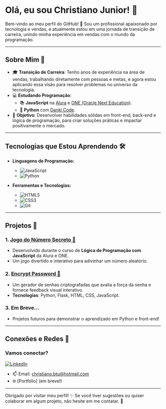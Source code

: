 # Olá, eu sou Christiano Junior! 👋

Bem-vindo ao meu perfil do GitHub! 🚀 Sou um profissional apaixonado por tecnologia e vendas, e atualmente estou em uma jornada de transição de carreira, unindo minha experiência em vendas com o mundo da programação.

---

## Sobre Mim 🌟

- 🎓 **Transição de Carreira**: Tenho anos de experiência na área de vendas, trabalhando diretamente com pessoas e metas, e agora estou aplicando essa visão para resolver problemas no universo da tecnologia.
- 💻 **Estudando Programação**:
  - 📚 **JavaScript** na [Alura](https://www.alura.com.br) e [ONE (Oracle Next Education)](https://www.oracle.com/br/education/oracle-next-education/).
  - 🐍 **Python** com [Danki Code](https://dankicode.com/).
- 🚀 **Objetivo**: Desenvolver habilidades sólidas em front-end, back-end e lógica de programação, para criar soluções práticas e impactar positivamente o mercado.

---

## Tecnologias que Estou Aprendendo 🛠️

- **Linguagens de Programação:**
  - ![JavaScript](https://img.shields.io/badge/JavaScript-F7DF1E?style=for-the-badge&logo=javascript&logoColor=black)
  - ![Python](https://img.shields.io/badge/Python-3776AB?style=for-the-badge&logo=python&logoColor=white)

- **Ferramentas e Tecnologias:**
  - ![HTML5](https://img.shields.io/badge/HTML5-E34F26?style=for-the-badge&logo=html5&logoColor=white)
  - ![CSS3](https://img.shields.io/badge/CSS3-1572B6?style=for-the-badge&logo=css3&logoColor=white)
  - ![Git](https://img.shields.io/badge/Git-F05032?style=for-the-badge&logo=git&logoColor=white)

---

## Projetos 📂

### 1. [Jogo do Número Secreto 🎲](https://github.com/seuusuario/jogo-numero-secreto-js)
- Desenvolvido durante o curso de **Lógica de Programação com JavaScript** da Alura e ONE.
- Um jogo divertido e interativo para adivinhar um número aleatório.

### 2. [Encrypt Password 🔐](https://github.com/Juhz1k4/encrypt-password)
- Um gerador de senhas criptografadas que avalia a força da senha e fornece feedback visual interativo.
- **Tecnologias**: Python, Flask, HTML, CSS, JavaScript.

### 3. Em Breve...
- Projetos futuros para demonstrar o aprendizado em Python e front-end!

---

## Conexões e Redes 🤝

### Vamos conectar?
[![LinkedIn](https://img.shields.io/badge/-LinkedIn-blue?style=for-the-badge&logo=linkedin&logoColor=white)](https://www.linkedin.com/in/christiano-junior-49a137150/)

- 📫 Email: christiano.btu@hotmail.com
- 🌐 [Portfólio] (em breve!)

---

Obrigado por visitar meu perfil! ✨ Se você tiver sugestões ou quiser colaborar em algum projeto, não hesite em me contatar. 🚀
